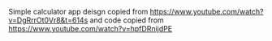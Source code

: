 Simple calculator app deisgn copied from https://www.youtube.com/watch?v=DgRrrOt0Vr8&t=614s
and code copied from https://www.youtube.com/watch?v=hpfDRnijdPE
